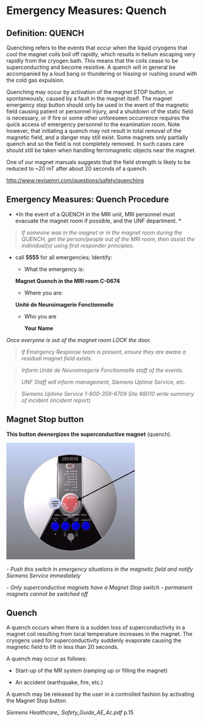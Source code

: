 # Emergency Measures: Quench

## Definition: QUENCH

Quenching refers to the events that occur when the liquid cryogens that cool the magnet coils boil off rapidly, which results in helium escaping very rapidly from the cryogen bath. This means that the coils cease to be superconducting and become resistive. A quench will in general be accompanied by a loud bang or thundering or hissing or rushing sound with the cold gas expulsion.

Quenching may occur by activation of the magnet STOP button, or spontaneously, caused by a fault in the magnet itself. The magnet emergency stop button should only be used in the event of the magnetic field causing patient or personnel injury, and a shutdown of the static field is necessary, or if fire or some other unforeseen occurrence requires the quick access of emergency personnel to the examination room. Note however, that initiating a quench may not result in total removal of the magnetic field, and a danger may still exist. Some magnets only partially quench and so the field is not completely removed. In such cases care should still be taken when handling ferromagnetic objects near the magnet.

One of our magnet manuals suggests that the field strength is likely to be reduced to \~20 mT after about 20 seconds of a quench.


<http://www.revisemri.com/questions/safety/quenching>

## Emergency Measures: Quench Procedure

-   *In the event of a QUENCH in the MRI unit, MRI personnel must evacuate the magnet room if possible, and the UNF department. *

>*If someone was in the magnet or in the magnet room during the QUENCH, get the person/people out of the MRI room, then assist the individual(s) using first responder principles.*

-   call **5555** for all emergencies; Identify:

    -   What the emergency is:
    
       **Magnet Quench in the MRI room C-0674**

	-   Where you are:

	 **Unité de Neuroimagerie Fonctionnelle**

	- Who you are 

		**Your Name**

*Once everyone is out of the magnet room LOCK the door.*

> *If Emergency Response team is present, ensure they are aware a
    residual magnet field exists.*

> *Inform Unité de Neuroimagerie Fonctionnelle staff of the events.*

>*UNF Staff will inform management, Siemens Uptime Service, etc.*

> *Siemens Uptime Service 1-800-359-6709 Site \#8010 write summary of
> incident (incident report)*

## Magnet Stop button

**This button deenergizes the superconductive magnet** (quench).

![](../../Pictures/quenchphoto.png)

*-   Push this switch in emergency situations in the magnetic field and notify Siemens Service immediately*

*-   Only superconductive magnets have a Magnet Stop switch - permanent magnets cannot be switched off*

## Quench

A quench occurs when there is a sudden loss of superconductivity in a magnet coil resulting from local temperature increases in the magnet.
The cryogens used for superconductivity suddenly evaporate causing the magnetic field to lift in less than 20 seconds.

A quench may occur as follows:

-   Start-up of the MR system (ramping up or filling the magnet)

-   An accident (earthquake, fire, etc.)

A quench may be released by the user in a controlled fashion by activating the Magnet Stop button.

*Siemens Healthcare\_ Safety\_Guide\_AE\_4c.pdf* p.15
